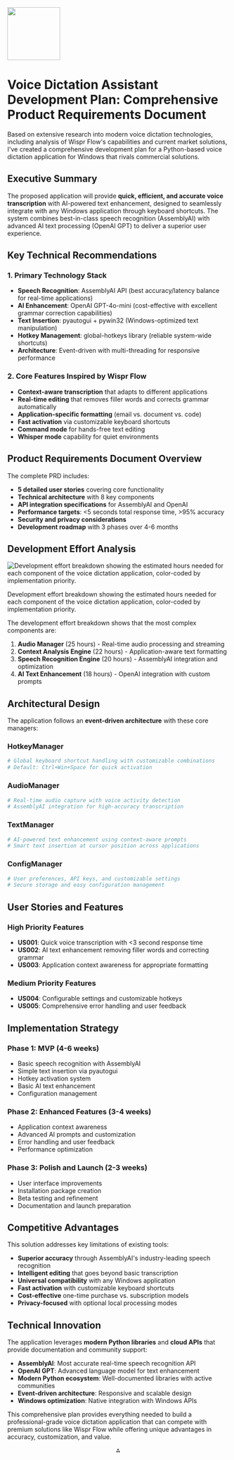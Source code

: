 <img src="https://r2cdn.perplexity.ai/pplx-full-logo-primary-dark%402x.png" class="logo" width="120"/>

# Voice Dictation Assistant Development Plan: Comprehensive Product Requirements Document

Based on extensive research into modern voice dictation technologies, including analysis of Wispr Flow's capabilities and current market solutions, I've created a comprehensive development plan for a Python-based voice dictation application for Windows that rivals commercial solutions.

## Executive Summary

The proposed application will provide **quick, efficient, and accurate voice transcription** with AI-powered text enhancement, designed to seamlessly integrate with any Windows application through keyboard shortcuts. The system combines best-in-class speech recognition (AssemblyAI) with advanced AI text processing (OpenAI GPT) to deliver a superior user experience.

## Key Technical Recommendations

### 1. **Primary Technology Stack**

- **Speech Recognition**: AssemblyAI API (best accuracy/latency balance for real-time applications)
- **AI Enhancement**: OpenAI GPT-4o-mini (cost-effective with excellent grammar correction capabilities)
- **Text Insertion**: pyautogui + pywin32 (Windows-optimized text manipulation)
- **Hotkey Management**: global-hotkeys library (reliable system-wide shortcuts)
- **Architecture**: Event-driven with multi-threading for responsive performance


### 2. **Core Features Inspired by Wispr Flow**

- **Context-aware transcription** that adapts to different applications
- **Real-time editing** that removes filler words and corrects grammar automatically
- **Application-specific formatting** (email vs. document vs. code)
- **Fast activation** via customizable keyboard shortcuts
- **Command mode** for hands-free text editing
- **Whisper mode** capability for quiet environments


## Product Requirements Document Overview

The complete PRD includes:

- **5 detailed user stories** covering core functionality
- **Technical architecture** with 8 key components
- **API integration specifications** for AssemblyAI and OpenAI
- **Performance targets**: <5 seconds total response time, >95% accuracy
- **Security and privacy considerations**
- **Development roadmap** with 3 phases over 4-6 months


## Development Effort Analysis

![Development effort breakdown showing the estimated hours needed for each component of the voice dictation application, color-coded by implementation priority.](https://ppl-ai-code-interpreter-files.s3.amazonaws.com/web/direct-files/be334b47648abb5a17202b8826e42593/16976872-fdb7-4068-97fc-5aabeebc794f/5571ee7f.png)

Development effort breakdown showing the estimated hours needed for each component of the voice dictation application, color-coded by implementation priority.

The development effort breakdown shows that the most complex components are:

1. **Audio Manager** (25 hours) - Real-time audio processing and streaming
2. **Context Analysis Engine** (22 hours) - Application-aware text formatting
3. **Speech Recognition Engine** (20 hours) - AssemblyAI integration and optimization
4. **AI Text Enhancement** (18 hours) - OpenAI integration with custom prompts

## Architectural Design

The application follows an **event-driven architecture** with these core managers:

### **HotkeyManager**

```python
# Global keyboard shortcut handling with customizable combinations
# Default: Ctrl+Win+Space for quick activation
```


### **AudioManager**

```python
# Real-time audio capture with voice activity detection
# AssemblyAI integration for high-accuracy transcription
```


### **TextManager**

```python
# AI-powered text enhancement using context-aware prompts
# Smart text insertion at cursor position across applications
```


### **ConfigManager**

```python
# User preferences, API keys, and customizable settings
# Secure storage and easy configuration management
```


## User Stories and Features

### **High Priority Features**

- **US001**: Quick voice transcription with <3 second response time
- **US002**: AI text enhancement removing filler words and correcting grammar
- **US003**: Application context awareness for appropriate formatting


### **Medium Priority Features**

- **US004**: Configurable settings and customizable hotkeys
- **US005**: Comprehensive error handling and user feedback


## Implementation Strategy

### **Phase 1: MVP (4-6 weeks)**

- Basic speech recognition with AssemblyAI
- Simple text insertion via pyautogui
- Hotkey activation system
- Basic AI text enhancement
- Configuration management


### **Phase 2: Enhanced Features (3-4 weeks)**

- Application context awareness
- Advanced AI prompts and customization
- Error handling and user feedback
- Performance optimization


### **Phase 3: Polish and Launch (2-3 weeks)**

- User interface improvements
- Installation package creation
- Beta testing and refinement
- Documentation and launch preparation


## Competitive Advantages

This solution addresses key limitations of existing tools:

- **Superior accuracy** through AssemblyAI's industry-leading speech recognition
- **Intelligent editing** that goes beyond basic transcription
- **Universal compatibility** with any Windows application
- **Fast activation** with customizable keyboard shortcuts
- **Cost-effective** one-time purchase vs. subscription models
- **Privacy-focused** with optional local processing modes


## Technical Innovation

The application leverages **modern Python libraries** and **cloud APIs** that provide documentation and community support:

- **AssemblyAI**: Most accurate real-time speech recognition API
- **OpenAI GPT**: Advanced language model for text enhancement
- **Modern Python ecosystem**: Well-documented libraries with active communities
- **Event-driven architecture**: Responsive and scalable design
- **Windows optimization**: Native integration with Windows APIs

This comprehensive plan provides everything needed to build a professional-grade voice dictation application that can compete with premium solutions like Wispr Flow while offering unique advantages in accuracy, customization, and value.

<div style="text-align: center">⁂</div>

[^1]: https://www.assemblyai.com/docs

[^2]: https://aitools.inc/tools/wispr-flow

[^3]: https://docs.wisprflow.ai/get-started/first-dictation

[^4]: https://www.youtube.com/watch?v=rYIg_rgLHWE

[^5]: https://www.geeksforgeeks.org/python/voice-assistant-using-python/

[^6]: https://assemblyai.com/blog/the-state-of-python-speech-recognition

[^7]: https://gptbot.io/ai-tools/wispr-flow

[^8]: https://www.youtube.com/watch?v=gPDYbQpda44

[^9]: https://www.youtube.com/watch?v=UP6tV_JrCfU

[^10]: https://www.youtube.com/watch?v=LEDpgye3bf4

[^11]: https://www.assemblyai.com/blog/real-time-speech-recognition-with-python

[^12]: https://aiagentstore.ai/ai-agent/wispr-flow

[^13]: https://www.reddit.com/r/macapps/comments/1fulspc/a_fair_warning_about_the_app_wispr_flow_voice/

[^14]: https://www.maketecheasier.com/wispr-flow-ai-voice-dictation-tool/

[^15]: https://thepythoncode.com/article/using-speech-recognition-to-convert-speech-to-text-python

[^16]: https://www.youtube.com/watch?v=5Uw-r36XQYk

[^17]: https://www.geeky-gadgets.com/flow-ai-voice-to-text/

[^18]: https://www.samanthakasbrick.com/blog/wispr-flow-review-tutorial

[^19]: https://jimmysong.io/en/ai/wisprflow/

[^20]: https://www.simplilearn.com/tutorials/python-tutorial/speech-recognition-in-python

[^21]: https://assemblyai.com/blog/assemblyai-and-python-in-5-minutes

[^22]: https://github.com/gauthsvenkat/pyKey

[^23]: https://www.shedloadofcode.com/blog/record-mouse-and-keyboard-for-automation-scripts-with-python/

[^24]: https://stackoverflow.com/questions/67757996/how-can-i-get-my-current-mouse-position-in-pyautogui

[^25]: https://github.com/Nayr18/Basic_Ai

[^26]: https://www.linkedin.com/pulse/using-python-windows-accessibility-apis-automation-pedro-esaef

[^27]: https://stackoverflow.com/questions/13564851/how-to-generate-keyboard-events

[^28]: https://www.youtube.com/watch?v=qXiTDVTp0Ao

[^29]: https://automatetheboringstuff.com/2e/chapter20/

[^30]: https://www.rev.com/resources/guide-to-speech-recognition-in-python-with-a-speech-to-text-api

[^31]: https://dragonfly2.readthedocs.io/en/latest/accessibility.html

[^32]: https://pypi.org/project/keyboard/

[^33]: https://github.com/george-jensen/record-and-play-pynput

[^34]: https://www.topcoder.com/thrive/articles/python-for-gui-automation-pyautogui

[^35]: https://www.youtube.com/watch?v=2X5XBr19-G0

[^36]: https://stackoverflow.com/questions/69316287/add-accessibility-to-python-program-particularly-screen-reader-functionality

[^37]: https://www.reddit.com/r/Python/comments/cry27l/i_made_a_python_library_to_simulate_key_press_on/

[^38]: https://stackoverflow.com/questions/63489008/how-to-press-the-windows-key-with-pynput

[^39]: https://github.com/asweigart/pyautogui/issues/674

[^40]: https://learn.microsoft.com/en-us/azure/ai-services/speech-service/get-started-speech-to-text

[^41]: https://handsfreecoding.org/2018/12/27/enhanced-text-manipulation-using-accessibility-apis/

[^42]: https://stackoverflow.com/questions/16615087/how-to-create-a-global-hotkey-on-windows-with-3-arguments

[^43]: https://github.com/Sajid030/ai-autocorrect-system

[^44]: https://speechify.com/blog/best-python-speech-recognition-libraries/

[^45]: https://www.planeks.net/open-ai-api-integration-guide/

[^46]: https://stackoverflow.com/questions/1007185/how-to-retrieve-the-selected-text-from-the-active-window

[^47]: https://learn.microsoft.com/en-us/fabric/data-science/ai-functions/fix-grammar

[^48]: https://www.newhorizons.com/resources/blog/the-complete-guide-for-using-the-openai-python-api

[^49]: https://www.reddit.com/r/learnpython/comments/1i4viei/insert_text_in_windows_text_controls/

[^50]: https://www.youtube.com/watch?v=Ew7fOQpkKBw

[^51]: https://www.youtube.com/watch?v=yrcLrDjYEEA

[^52]: https://www.geeksforgeeks.org/machine-learning/python-speech-recognition-module/

[^53]: https://platform.openai.com/docs/guides/text

[^54]: https://www.sitepoint.com/quick-tip-controlling-windows-with-python/

[^55]: https://datascienceflood.com/python-voice-assistant-code-your-conversations-15fe0401b258

[^56]: https://www.reddit.com/r/LocalLLaMA/comments/1irldqs/best_model_for_grammar_correction/

[^57]: https://pypi.org/project/SpeechRecognition/

[^58]: https://www.youtube.com/watch?v=yq803m5ESXI

[^59]: https://learn.microsoft.com/en-us/visualstudio/python/python-interactive-repl-in-visual-studio?view=vs-2022

[^60]: https://pypi.org/project/global-hotkeys/

[^61]: https://blog.gopenai.com/creating-a-grammar-correction-application-with-openai-apis-3e8d4b731e46

[^62]: https://www.youtube.com/watch?v=mcL8LL4vumY

[^63]: https://airfocus.com/templates/product-requirements-document/

[^64]: https://stackoverflow.com/questions/74450420/how-to-implement-the-text-cursor-indicator-in-a-winapi-program-on-windows-10-11

[^65]: https://www.reddit.com/r/Python/comments/52odqp/keeping_a_python_script_running_in_the_background/

[^66]: https://marketplace.visualstudio.com/items?itemName=LokeshChoudhary.grammar-correction-open-ai

[^67]: https://www.devx.com/open-source-zone/37233/

[^68]: https://monday.com/blog/rnd/prd-template-product-requirement-document/

[^69]: https://www.youtube.com/watch?v=0MiFUES-0F4

[^70]: http://sfriederichs.github.io/how-to/python3/clipboard/2020/07/14/Python-Clipboard.html

[^71]: https://www.chatprd.ai/templates

[^72]: https://askubuntu.com/questions/229129/python-global-hotkey

[^73]: https://dragonfly2.readthedocs.io/en/latest/clipboard.html

[^74]: https://www.aha.io/roadmapping/guide/requirements-management/what-is-a-good-product-requirements-document-template

[^75]: https://python-ooo-dev-tools.readthedocs.io/en/latest/odev/part2/chapter05.html

[^76]: https://reintech.io/blog/how-to-create-a-speech-recognition-system-with-python

[^77]: https://monday.com/blog/rnd/user-story-template/

[^78]: https://pypi.org/project/realtimestt/

[^79]: https://blog.bytescrum.com/creating-a-voice-assistant-with-python-and-machine-learning

[^80]: https://learn.microsoft.com/en-us/azure/ai-services/speech-service/how-to-recognize-speech

[^81]: https://www.aha.io/roadmapping/guide/requirements-management/what-is-a-good-feature-or-user-story-template

[^82]: https://stackoverflow.com/questions/68119745/implementing-the-python-multiprocessing-module-for-real-time-speaker-identificat

[^83]: https://stackoverflow.com/questions/8510525/how-do-i-use-speechrecognitionengine-in-a-windows-service

[^84]: https://miro.com/templates/user-story/

[^85]: https://trinesis.com/blog/articles-1/real-time-audio-processing-with-fastapi-whisper-complete-guide-2024-70

[^86]: https://www.linkedin.com/pulse/voice-assistants-powered-ai-how-python-brings-them-muthukumarasamy-ymjrc

[^87]: https://agilealliance.org/glossary/user-story-template/

[^88]: https://learn.microsoft.com/en-us/azure/ai-foundry/openai/realtime-audio-quickstart

[^89]: https://blog.platypush.tech/article/The-state-of-voice-assistant-integrations-in-2024

[^90]: https://ppl-ai-code-interpreter-files.s3.amazonaws.com/web/direct-files/be334b47648abb5a17202b8826e42593/9eff77d7-749f-40e0-bec0-76f1799fac32/9af1107c.md

